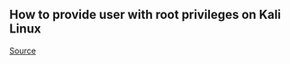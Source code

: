 ## How to provide user with root privileges on Kali Linux
[Source](https://linuxconfig.org/how-to-provide-user-with-root-privileges-on-kali-linux)